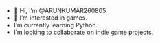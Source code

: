 - 👋 Hi, I’m @ARUNKUMAR260805
- 👀 I’m interested in games.
- I’m currently learning Python.
- I’m looking to collaborate on indie game projects.
